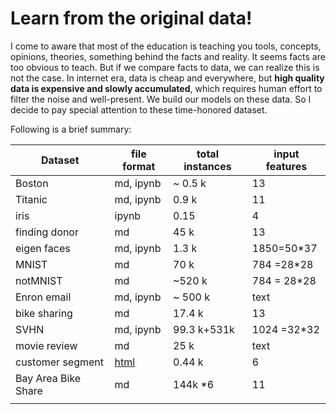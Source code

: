 # Learn from the original data!

I come to aware that most of the education is teaching you tools, concepts, opinions, theories, something behind the facts and reality. It seems facts are too obvious to teach. But if we compare facts to data, we can realize this is not the case. In internet era, data is cheap and everywhere, but **high quality data is expensive and slowly accumulated**, which requires human effort to filter the noise and well-present. We build our models on these data. So I decide to pay special attention to these time-honored dataset. 

Following is a brief summary:

| Dataset             | file format                              | total instances | input features |
| ------------------- | ---------------------------------------- | --------------- | -------------- |
| Boston              | md, ipynb                                | ~ 0.5 k         | 13             |
| Titanic             | md, ipynb                                | 0.9 k           | 11             |
| iris                | ipynb                                    | 0.15            | 4              |
| finding donor       | md                                       | 45 k            | 13             |
| eigen faces         | md, ipynb                                | 1.3 k           | 1850=50*37     |
| MNIST               | md                                       | 70 k            | 784 =28*28     |
| notMNIST            | md                                       | ~520 k          | 784 = 28*28    |
| Enron email         | md, ipynb                                | ~ 500 k         | text           |
| bike sharing        | md                                       | 17.4 k          | 13             |
| SVHN                | md, ipynb                                | 99.3 k+531k     | 1024 =32*32    |
| movie review        | md                                       | 25 k            | text           |
| customer segment    | [html](http://www.yuchao.us/2017/02/machine-learning-nd-2-unsupervised.html) | 0.44 k          | 6              |
| Bay Area Bike Share | md                                       | 144k *6         | 11             |
|                     |                                          |                 |                |